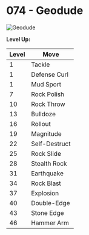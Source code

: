 # 074 - Geodude
![][074]

**Level Up:**

Level | Move
---   | ---
  1   | Tackle
  1   | Defense Curl
  1   | Mud Sport
  7   | Rock Polish
 10   | Rock Throw
 13   | Bulldoze
 16   | Rollout
 19   | Magnitude
 22   | Self-Destruct
 25   | Rock Slide
 28   | Stealth Rock
 31   | Earthquake
 34   | Rock Blast
 37   | Explosion
 40   | Double-Edge
 43   | Stone Edge
 46   | Hammer Arm



[074]: https://raw.githubusercontent.com/PokeAPI/sprites/master/sprites/pokemon/74.png "Geodude"
